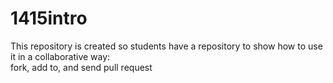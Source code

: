 # 1415intro
This repository is created so students have a repository to show how to use it in a collaborative way:<br />
fork, add to, and send pull request
